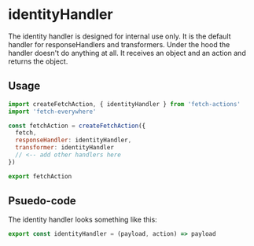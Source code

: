 # identityHandler
The identity handler is designed for internal use only. It is the default handler for responseHandlers and transformers. Under the hood the handler doesn't do anything at all. It receives an object and an action and returns the object.

## Usage

```js
import createFetchAction, { identityHandler } from 'fetch-actions'
import 'fetch-everywhere'

const fetchAction = createFetchAction({
  fetch,
  responseHandler: identityHandler,
  transformer: identityHandler
  // <-- add other handlers here
})

export fetchAction
```

## Psuedo-code
The identity handler looks something like this:

```js
export const identityHandler = (payload, action) => payload
```

